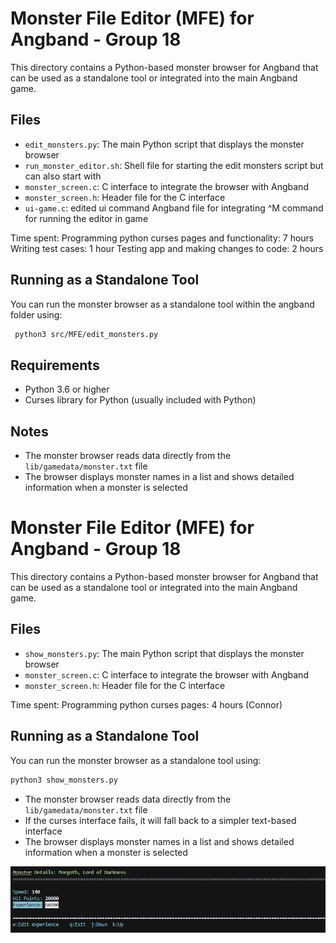 # Monster File Editor (MFE) for Angband - Group 18

This directory contains a Python-based monster browser for Angband that can be used as a standalone tool or integrated into the main Angband game.

## Files

- `edit_monsters.py`: The main Python script that displays the monster browser
- `run_monster_editor.sh`: Shell file for starting the edit monsters script but can also start with 
- `monster_screen.c`: C interface to integrate the browser with Angband
- `monster_screen.h`: Header file for the C interface
- `ui-game.c`: edited ui command Angband file for integrating ^M command for running the editor in game

Time spent:
Programming python curses pages and functionality: 7 hours
Writing test cases: 1 hour
Testing app and making changes to code: 2 hours

## Running as a Standalone Tool

You can run the monster browser as a standalone tool within the angband folder using:

```bash
 python3 src/MFE/edit_monsters.py
```

## Requirements

- Python 3.6 or higher
- Curses library for Python (usually included with Python)

## Notes

- The monster browser reads data directly from the `lib/gamedata/monster.txt` file
- The browser displays monster names in a list and shows detailed information when a monster is selected 
# Monster File Editor (MFE) for Angband - Group 18

This directory contains a Python-based monster browser for Angband that can be used as a standalone tool or integrated into the main Angband game.

## Files

- `show_monsters.py`: The main Python script that displays the monster browser
- `monster_screen.c`: C interface to integrate the browser with Angband
- `monster_screen.h`: Header file for the C interface

Time spent:
Programming python curses pages: 4 hours (Connor)


## Running as a Standalone Tool

You can run the monster browser as a standalone tool using:

```bash
python3 show_monsters.py
```

- The monster browser reads data directly from the `lib/gamedata/monster.txt` file
- If the curses interface fails, it will fall back to a simpler text-based interface
- The browser displays monster names in a list and shows detailed information when a monster is selected 

![img](mfe_pic.png)